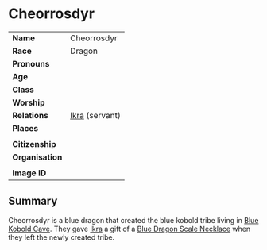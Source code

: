 # Cheorrosdyr

|||
| --- | --- |
| **Name** | Cheorrosdyr | character.3
| **Race** | Dragon |
| **Pronouns** | |
| **Age** | |
| **Class** | |
| **Worship** | |
| **Relations** | [Ikra](ikra.md) (servant) |
| **Places** | |
|||
| **Citizenship** | |
| **Organisation** | |
|||
| **Image ID** | |

## Summary

Cheorrosdyr is a blue dragon that created the blue kobold tribe living in [Blue Kobold Cave](../places/caves/blue-kobold-cave.md). They gave [Ikra](ikra.md) a gift of a [Blue Dragon Scale Necklace](../items/blue-dragon-scale-necklace.md) when they left the newly created tribe.
